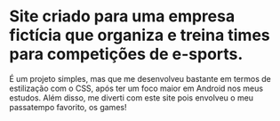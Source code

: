 # Site criado para uma empresa fictícia que organiza e treina times para competições de e-sports.
É um projeto simples, mas que me desenvolveu bastante em termos de estilização com o CSS, após ter um foco maior em Android nos meus estudos.
Além disso, me diverti com este site pois envolveu o meu passatempo favorito, os games!
